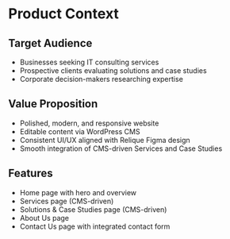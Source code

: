 # Product Context

## Target Audience
- Businesses seeking IT consulting services
- Prospective clients evaluating solutions and case studies
- Corporate decision-makers researching expertise

## Value Proposition
- Polished, modern, and responsive website
- Editable content via WordPress CMS
- Consistent UI/UX aligned with Relique Figma design
- Smooth integration of CMS-driven Services and Case Studies

## Features
- Home page with hero and overview
- Services page (CMS-driven)
- Solutions & Case Studies page (CMS-driven)
- About Us page
- Contact Us page with integrated contact form
